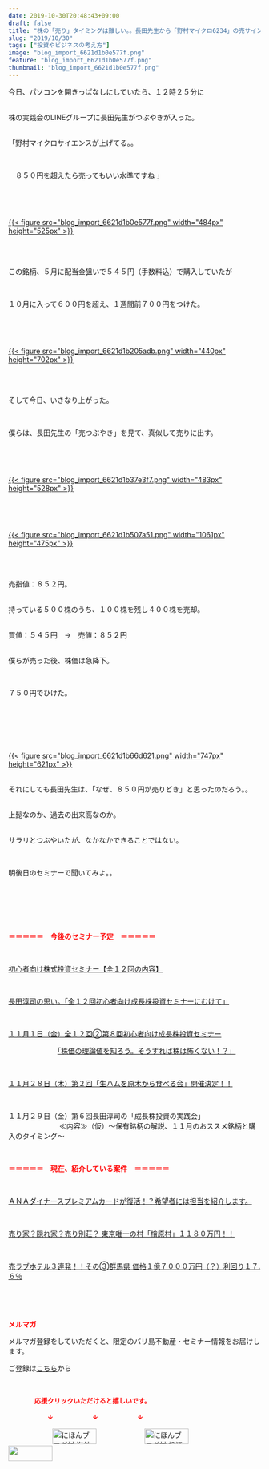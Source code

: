 ```yaml
---
date: 2019-10-30T20:48:43+09:00
draft: false
title: "株の「売り」タイミングは難しい。。長田先生から「野村マイクロ6234」の売サイン"
slug: "2019/10/30"
tags: ["投資やビジネスの考え方"]
image: "blog_import_6621d1b0e577f.png"
feature: "blog_import_6621d1b0e577f.png"
thumbnail: "blog_import_6621d1b0e577f.png"
---
```

<p>今日、パソコンを開きっぱなしにしていたら、１２時２５分に</p><p><br/>株の実践会のLINEグループに長田先生がつぶやきが入った。</p><p><br/>「野村マイクロサイエンスが上げてる。。</p><p> </p><p>　８５０円を超えたら売ってもいい水準ですね 」</p><p> </p><p> </p><p><a href="blog_import_6621d1b0e577f.png">{{< figure src="blog_import_6621d1b0e577f.png" width="484px" height="525px" >}}</a></p><p> </p><p><br/>この銘柄、５月に配当金狙いで５４５円（手数料込）で購入していたが</p><p> </p><p>１０月に入って６００円を超え、１週間前７００円をつけた。</p><p> </p><p> </p><p><a href="blog_import_6621d1b205adb.png">{{< figure src="blog_import_6621d1b205adb.png" width="440px" height="702px" >}}</a></p><p> </p><p><br/>そして今日、いきなり上がった。</p><p> </p><p>僕らは、長田先生の「売つぶやき」を見て、真似して売りに出す。</p><p> </p><p> </p><p><a href="blog_import_6621d1b37e3f7.png">{{< figure src="blog_import_6621d1b37e3f7.png" width="483px" height="528px" >}}</a></p><p> </p><p> </p><p><a href="blog_import_6621d1b507a51.png">{{< figure src="blog_import_6621d1b507a51.png" width="1061px" height="475px" >}}</a></p><p> </p><p><br/>売指値：８５２円。</p><p><br/>持っている５００株のうち、１００株を残し４００株を売却。</p><p><br/>買値：５４５円　→　売値：８５２円</p><p><br/>僕らが売った後、株価は急降下。</p><p> </p><p>７５０円でひけた。</p><p> </p><p> </p><p> </p><p><a href="blog_import_6621d1b66d621.png">{{< figure src="blog_import_6621d1b66d621.png" width="747px" height="621px" >}}</a></p><p><br/>それにしても長田先生は、「なぜ、８５０円が売りどき」と思ったのだろう。。</p><p><br/>上髭なのか、過去の出来高なのか。</p><p><br/>サラリとつぶやいたが、なかなかできることではない。</p><p> </p><p>明後日のセミナーで聞いてみよ。。</p><p> </p><p> </p><p> </p><p><span style="font-weight: bold;"><span style="color: rgb(255, 0, 0);">＝＝＝＝＝　今後のセミナー予定　＝＝＝＝＝</span></span></p><p> </p><p><a href="entry-12526587328.html" target="_blank">初心者向け株式投資セミナー【全１２回の内容】</a></p><p> </p><p><span style="color: rgb(255, 0, 0);"><a href="entry-12526985641.html" target="_blank">長田淳司の思い。「全１２回初心者向け成長株投資セミナーにむけて」</a></span></p><p> </p><p><a href="entry-12534417651.html#_=_" target="_blank">１１月１日（金）全１２回②第８回初心者向け成長株投資セミナー</a></p><p>　　　　　　　<a href="entry-12534417651.html#_=_" target="_blank">「株価の理論値を知ろう。そうすれば株は怖くない！？」</a></p><p> </p><p><a href="entry-12540198258.html" target="_blank">１１月２８日（木）第２回「生ハムを原木から食べる会」開催決定！！</a></p><p> </p><p>１１月２９日（金）第６回長田淳司の「成長株投資の実践会」<br/> 　　　　　　　≪内容≫（仮）～保有銘柄の解説、１１月のおススメ銘柄と購入のタイミング～</p><p> </p><p><span style="font-weight: bold;"><span style="color: rgb(255, 0, 0);">＝＝＝＝＝　現在、紹介している案件　＝＝＝＝＝</span></span></p><p> </p><p><a href="entry-12529998383.html" target="_blank">ＡＮＡダイナースプレミアムカードが復活！？希望者には担当を紹介します。</a></p><p> </p><p><a href="entry-12500415311.html" target="_blank">売り家？隠れ家？売り別荘？ 東京唯一の村「檜原村」１１８０万円！！</a></p><p> </p><p><a href="entry-12504218353.html" target="_blank">売ラブホテル３連発！！その③群馬県 価格１億７０００万円（？）利回り１７.６％</a></p><p> </p><p> </p><p><span style="font-weight: bold;"><span style="color: rgb(255, 0, 0);">メルマガ</span></span></p><p>メルマガ登録をしていただくと、限定のバリ島不動産・セミナー情報をお届けします。</p><p>ご登録は<a href="f9eeVI" target="_blank">こちら</a>から</p><p style="text-align: center;"> </p><p><font color="#ff0000" size="2"><strong>　　　　応援クリックいただけると嬉しいです。</strong></font></p><p><font color="#ff0000" size="2"><strong>　　　　　　↓　　　　　　↓　　　　　　↓</strong></font></p><p><a href="ranking.html?p_cid=01260127" id="&amp;blogmura_banner"><img alt="にほんブログ村 海外生活ブログ バリ島情報へ" border="0" height="31" src="data:image/svg+xml;charset=utf-8,%3Csvg%20xmlns%3D%22http%3A%2F%2Fwww.w3.org%2F2000%2Fsvg%22%20title%3D%22Placeholder%20for%20Images%22%20role%3D%22presentation%22%20viewBox%3D%220%200%2088%2031%22%20%2F%3E" width="88" data-src="//overseas.blogmura.com/bali/img/bali88_31.gif" style="aspect-ratio: auto 88 / 31;"/><noscript><img alt="にほんブログ村 海外生活ブログ バリ島情報へ" border="0" height="31" src="//overseas.blogmura.com/bali/img/bali88_31.gif" width="88"></noscript></a>  <a href="ranking.html?p_cid=01260127" id="&amp;blogmura_banner"><img alt="にほんブログ村 投資ブログ 不動産投資へ" border="0" height="31" src="data:image/svg+xml;charset=utf-8,%3Csvg%20xmlns%3D%22http%3A%2F%2Fwww.w3.org%2F2000%2Fsvg%22%20title%3D%22Placeholder%20for%20Images%22%20role%3D%22presentation%22%20viewBox%3D%220%200%2088%2031%22%20%2F%3E" width="88" data-src="//investment.blogmura.com/hudousantoushi/img/hudousantoushi88_31.gif" style="aspect-ratio: auto 88 / 31;"/><noscript><img alt="にほんブログ村 投資ブログ 不動産投資へ" border="0" height="31" src="//investment.blogmura.com/hudousantoushi/img/hudousantoushi88_31.gif" width="88"></noscript></a> <a href="link.php?1804582" title="人気ブログランキングへ"><img border="0" height="31" src="data:image/svg+xml;charset=utf-8,%3Csvg%20xmlns%3D%22http%3A%2F%2Fwww.w3.org%2F2000%2Fsvg%22%20title%3D%22Placeholder%20for%20Images%22%20role%3D%22presentation%22%20viewBox%3D%220%200%2088%2031%22%20%2F%3E" width="88" data-src="https://blog.with2.net/img/banner/banner_22.gif" style="aspect-ratio: auto 88 / 31;"/><noscript><img border="0" height="31" src="https://blog.with2.net/img/banner/banner_22.gif" width="88"></noscript></a></p>

